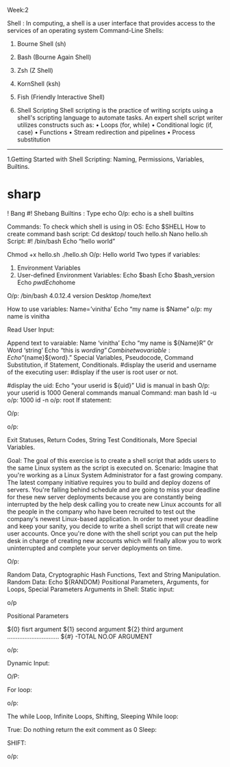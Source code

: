 Week:2

Shell : In computing, a shell is a user interface that provides access to the services of an operating system
Command-Line Shells:
1.	Bourne Shell (sh)
2.	Bash (Bourne Again Shell)
3.	Zsh (Z Shell)
4.	KornShell (ksh)
5.	Fish (Friendly Interactive Shell) 

2. Shell Scripting
Shell scripting is the practice of writing scripts using a shell's scripting language to automate tasks.
An expert shell script writer utilizes constructs such as:
•	Loops (for, while)
•	Conditional logic (if, case)
•	Functions
•	Stream redirection and pipelines
•	Process substitution
________________________________________

1.Getting Started with Shell Scripting: Naming, Permissions, Variables, Builtins.
# sharp
! Bang
#! Shebang
Builtins :
Type echo
O/p: echo is a shell builtins

Commands:
To check which shell is using in OS:
Echo $SHELL
How to create command bash script:
Cd desktop/
touch hello.sh
Nano hello.sh
Script:
#! /bin/bash
Echo “hello world”

Chmod +x hello.sh
./hello.sh
O/p: Hello world
Two types if variables:
1.	Environment Variables
2.	User-defined
Environment Variables:
Echo $bash
Echo $bash_version
Echo $pwd
Echo$home

O/p: /bin/bash
4.0.12.4 version
Desktop
/home/text

How to use variables:
Name=’vinitha’
Echo “my name is $Name”
o/p:  my name is vinitha



Read User Input:
 


 
 
Append text to varaiable:
Name ‘vinitha’
Echo “my name is ${Name}R”
0r
Word ‘string’
Echo “this is ${word}ing”
Combine two variable:
Echo “${name}${word}.”
Special Variables, Pseudocode, Command Substitution, if Statement, Conditionals.
#display the userid and username of the executing user:
#display if the user is root user or not.
 
 
#display the uid:
Echo “your userid is ${uid}”
Uid is manual in bash
O/p: your userid is 1000
General commands manual
Command: man bash
Id -u
o/p: 1000
id -n
o/p: root
If statement:
 

O/p:
 	

 
o/p:
 

Exit Statuses, Return Codes, String Test Conditionals, More Special Variables.

 
Goal:
The goal of this exercise is to create a shell script that adds users to the same Linux system as the script is executed on.
Scenario:
Imagine that you're working as a Linux System Administrator for a fast growing company.  The latest company initiative requires you to build and deploy dozens of servers.  You're falling behind schedule and are going to miss your deadline for these new server deployments because you are constantly being interrupted by the help desk calling you to create new Linux accounts for all the people in the company who have been recruited to test out the company's newest Linux-based application.
In order to meet your deadline and keep your sanity, you decide to write a shell script that will create new user accounts.  Once you're done with the shell script you can put the help desk in charge of creating new accounts which will finally allow you to work uninterrupted and complete your server deployments on time.

 
 
O/p:
 

Random Data, Cryptographic Hash Functions, Text and String Manipulation.
Random Data:
Echo ${RANDOM}
Positional Parameters, Arguments, for Loops, Special Parameters
Arguments in Shell:
Static input:
 
o/p
 

Positional Parameters

${0} fisrt argument
${1} second argument
${2} third argument
………………………… ${#} -TOTAL NO.OF ARGUMENT

 
o/p:
 
Dynamic Input:

 
O/P:
 

For loop:
 
o/p:
 
The while Loop, Infinite Loops, Shifting, Sleeping
While loop:
 
 
True: 
Do nothing return the exit comment as 0
Sleep:
 

SHIFT:
 
o/p:
 
